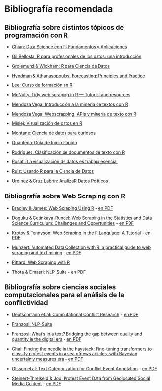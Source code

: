 # Bibliografía recomendada

## Bibliografía sobre distintos tópicos de programación con R

-   [Chian: Data Science con R: Fundamentos y
    Aplicaciones](https://bookdown.org/BEST/DSFA/)

-   [Gil Bellosta: R para profesionales de los datos: una
    introducción](https://www.datanalytics.com/libro_r/index.html)

-   [Grolemund & Wickham: R para Ciencia de
    Datos](https://es.r4ds.hadley.nz/index.html)

-   [Hyndman & Athanasopoulos: Forecasting: Principles and
    Practice](https://otexts.com/fpp3/)

-   [Lee: Curso de formación en
    R](http://idaejin.github.io/courses/R/2019/euskaltel/)

-   [McNulty: Tidy web scraping in R — Tutorial and
    resources](https://towardsdatascience.com/tidy-web-scraping-in-r-tutorial-and-resources-ac9f72b4fe47)

-   [Mendoza Vega: Introducción a la mineria de textos con
    R](https://rpubs.com/jboscomendoza/mineria-de-textos-con-r)

-   [Mendoza Vega: Webscrapping, APIs y minería de texto con
    R](https://medium.com/@jboscomendoza/webscrapping-apis-y-miner%C3%ADa-de-texto-con-r-an%C3%A1lisis-de-sentimientos-de-coheed-and-cambria-d0f24804da1d)

-   [Mislej: Visualización de datos en
    R](http://www.fundacionsadosky.org.ar/pcd-salud/dataviz.pdf)

-   [Montane: Ciencia de datos para
    curiosos](https://martinmontane.github.io/CienciaDeDatosBook/index.html)

-   [Quanteda: Guía de Inicio
    Rápido](https://quanteda.io/articles/pkgdown/quickstart_es.html)

-   [Rodríguez: Clasificación de documentos de texto con
    R](http://sigma.iimas.unam.mx/carloserwin/clasificacion.html)

-   [Rosati: La visualización de datos es trabajo
    esencial](https://medium.com/factor-data/la-visualizaci%C3%B3n-de-datos-es-trabajo-esencial-ea7acc20b5d3)

-   [Ruiz: Usando R para la Ciencia de
    Datos](https://rstudio.com/resources/webinars/usando-r-para-la-ciencia-de-datos/)

-   [Urdinez & Cruz Labrín: AnalizaR Datos
    Políticos](https://arcruz0.github.io/libroadp/index.html)

## Bibliografía sobre Web Scraping con R

-   [Bradley & James: Web Scraping Using
    R](https://journals.sagepub.com/doi/full/10.1177/2515245919859535) -
    [en
    PDF](https://estudiosmaritimossociales.org/Data_TalleR/WebScraping0.pdf)

-   [Doguku & Çetinkaya-Rundel: Web Scraping in the Statistics and Data
    Science Curriculum: Challenges and
    Opportunities](https://www.tandfonline.com/doi/full/10.1080/10691898.2020.1787116) -
    [en
    PDF](https://estudiosmaritimossociales.org/Data_TalleR/WebScraping2.pdf)

-   [Krotov & Tennyson: Web Scraping in the R Language: A
    Tutorial](https://aisel.aisnet.org/jmwais/vol2021/iss1/5/) - [en
    PDF](https://estudiosmaritimossociales.org/Data_TalleR/WebScraping5.pdf)

-   [Munzert: Automated Data Collection with R: a practical guide to web
    scraping and text
    mining](https://www.tandfonline.com/doi/full/10.1080/10691898.2020.1787116) -
    [en
    PDF](https://estudiosmaritimossociales.org/Data_TalleR/WebScraping3.pdf)

-   [Pittard: Web Scraping with
    R](https://steviep42.github.io/webscraping/book/)

-   [Thota & Elmasri:
    NLP-Suite](https://dl.acm.org/doi/fullHtml/10.1145/3453892.3461333) -
    [en
    PDF](https://estudiosmaritimossociales.org/Data_TalleR/WebScraping1.pdf)

## Bibliografía sobre ciencias sociales computacionales para el análisis de la conflictividad

-   [Deutschmann et.al: Computational Conflict
    Research](https://link.springer.com/book/10.1007/978-3-030-29333-8) -
    [en
    PDF](https://estudiosmaritimossociales.org/Data_TalleR/Deutschmann.pdf)

-   [Franzosi:
    NLP-Suite](https://github.com/NLP-Suite/NLP-Suite/wiki/About)

-   [Franzosi: What’s in a text? Bridging the gap between quality and
    quantity in the digital
    era](https://link.springer.com/article/10.1007/s11135-020-01067-6) -
    [en
    PDF](https://estudiosmaritimossociales.org/Data_TalleR/Franzosi.pdf)

-   [Ghai: Finding the needle in the haystack: Fine-tuning transformers
    to classify protest events in a sea ofnews articles, with Bayesian
    uncertainty measures
    era](https://github.com/chrisghai/protest-event-detection) - [en
    PDF](https://estudiosmaritimossociales.org/Data_TalleR/chris_ghai_thesis.pdf)

-   [Olsson et.al: Text Categorization for Conflict Event
    Annotation](https://aclanthology.org/2020.aespen-1.5/) - [en
    PDF](https://estudiosmaritimossociales.org/Data_TalleR/2020.aespen-1.5.pdf)

-   [Steinert-Threlkeld & Joo: Protest Event Data from Geolocated Social
    Media
    Content](https://preprints.apsanet.org/engage/apsa/article-details/5f594a6b1d75ae001b0fab90) -
    [en
    PDF](https://estudiosmaritimossociales.org/Data_TalleR/protest-event-data-from-geolocated-social-media-content.pdf)
